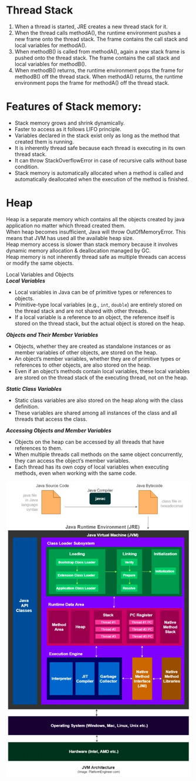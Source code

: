 # Thread Stack

1. When a thread is started, JRE creates a new thread stack for it.
2. When the thread calls methodA(), the runtime environment pushes a new frame onto the thread stack. The frame contains
   the call stack and local variables for methodA().
3. When methodB() is called from methodA(), again a new stack frame is pushed onto the thread stack. The frame contains
   the call stack and local variables for methodB().
4. When methodB() returns, the runtime environment pops the frame for methodB() off the thread stack. When methodA()
   returns, the runtime environment pops the frame for methodA() off the thread stack.
   <br/>

# Features of Stack memory:

* Stack memory grows and shrink dynamically.
* Faster to access as it follows LIFO principle.
* Variables declared in the stack exist only as long as the method that created them is running.
* It is inherently thread safe because each thread is executing in its own thread stack.
* It can throw StackOverflowError in case of recursive calls without base condition.
* Stack memory is automatically allocated when a method is called and automatically deallocated when the execution of
  the method is finished.

# Heap

Heap is a separate memory which contains all the objects created by java application no matter which thread created
them.<br/>
When heap becomes insufficient, Java will throw OutOfMemoryError. This means that JVM has used all the available heap
size.<br/>
Heap memory access is slower than stack memory because it involves dynamic memory allocation & deallocation managed by
GC.<br/>
Heap memory is not inherently thread safe as multiple threads can access or modify the same objects.

Local Variables and Objects<br/>
***Local Variables***
- Local variables in Java can be of primitive types or references to objects.
- Primitive-type local variables (e.g., `int`, `double`) are entirely stored on the thread stack and are not shared with other threads.
- If a local variable is a reference to an object, the reference itself is stored on the thread stack, but the actual object is stored on the heap.

***Objects and Their Member Variables***
- Objects, whether they are created as standalone instances or as member variables of other objects, are stored on the heap.
- An object’s member variables, whether they are of primitive types or references to other objects, are also stored on the heap.
- Even if an object’s methods contain local variables, these local variables are stored on the thread stack of the executing thread, not on the heap.

***Static Class Variables***
- Static class variables are also stored on the heap along with the class definition.
- These variables are shared among all instances of the class and all threads that access the class.

***Accessing Objects and Member Variables***
- Objects on the heap can be accessed by all threads that have references to them.
- When multiple threads call methods on the same object concurrently, they can access the object’s member variables.
- Each thread has its own copy of local variables when executing methods, even when working with the same code.


![](../resources/JVMArchitecture.png)
